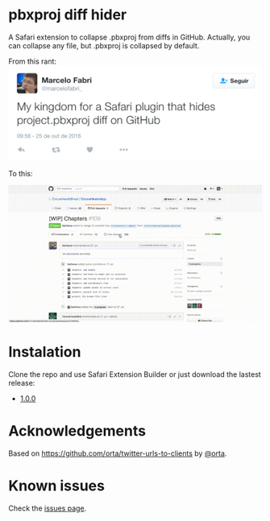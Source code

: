 # pbxproj diff hider

A Safari extension to collapse .pbxproj from diffs in GitHub. Actually, you can collapse any file, but .pbxproj is collapsed by default.

From this rant:
![](images/rant.png)

To this:

![](images/extension.gif)

# Instalation

Clone the repo and use Safari Extension Builder or just download the lastest release:

* [1.0.0](releases/pbxproj-1.0.0.safariextz)

# Acknowledgements 

Based on https://github.com/orta/twitter-urls-to-clients by [@orta](https://twitter.com/orta).

# Known issues

Check the [issues page](https://github.com/marcelofabri/pbxproj-diff-hider/issues).
